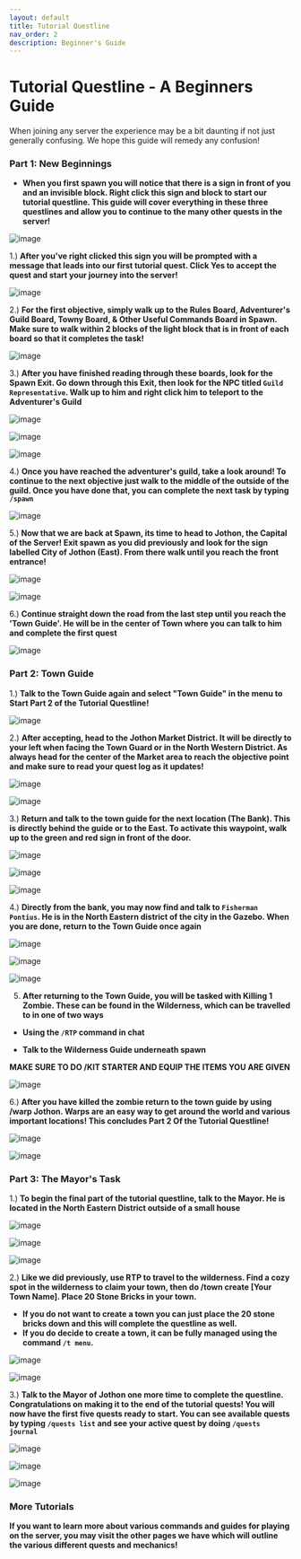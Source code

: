 ```yaml
---
layout: default
title: Tutorial Questline
nav_order: 2
description: Beginner's Guide
---
```

# **Tutorial Questline - A Beginners Guide**

When joining any server the experience may be a bit daunting if not just generally confusing. We hope this guide will remedy any confusion!

### **Part 1: New Beginnings**

- **When you first spawn you will notice that there is a sign in front of you and an invisible block. Right click this sign and block to start our tutorial questline. This guide will cover everything in these three questlines and allow you to continue to the many other quests in the server!**

![image](https://github.com/TheMrNewVegas/TheMrNewVegas.github.io/assets/112358568/cb184096-7110-48e3-b77e-a5ea25789487)

1.) **After you've right clicked this sign you will be prompted with a message that leads into our first tutorial quest. Click Yes to accept the quest and start your journey into the server!**

![image](https://github.com/TheMrNewVegas/TheMrNewVegas.github.io/assets/112358568/14036389-d625-4e99-aae1-755417dbd476)

2.) **For the first objective, simply walk up to the Rules Board, Adventurer's Guild Board, Towny Board, & Other Useful Commands Board in Spawn. Make sure to walk within 2 blocks of the light block that is in front of each board so that it completes the task!**

![image](https://github.com/TheMrNewVegas/TheMrNewVegas.github.io/assets/112358568/11f79589-0191-4753-aeaf-eb950033954f)

3.) **After you have finished reading through these boards, look for the Spawn Exit. Go down through this Exit, then look for the NPC titled `Guild Representative`. Walk up to him and right click him to teleport to the Adventurer's Guild**

![image](https://github.com/TheMrNewVegas/TheMrNewVegas.github.io/assets/112358568/74d000b2-02fb-4531-9a7d-b1a26162c59e)

![image](https://github.com/TheMrNewVegas/TheMrNewVegas.github.io/assets/112358568/3280c05f-e3f5-4ba3-93db-40cabd41d85b)

![image](https://github.com/TheMrNewVegas/TheMrNewVegas.github.io/assets/112358568/df15899c-fff7-4a85-8fd3-eba818499d04)

4.) **Once you have reached the adventurer's guild, take a look around! To continue to the next objective just walk to the middle of the outside of the guild. Once you have done that, you can complete the next task by typing `/spawn`**

![image](https://github.com/TheMrNewVegas/TheMrNewVegas.github.io/assets/112358568/61943a41-89b9-4ac1-823a-0abfcffee377)

5.) **Now that we are back at Spawn, its time to head to Jothon, the Capital of the Server! Exit spawn as you did previously and look for the sign labelled City of Jothon (East). From there walk until you reach the front entrance!**

![image](https://github.com/TheMrNewVegas/TheMrNewVegas.github.io/assets/112358568/acc30201-5271-4082-9d4b-499c7cf00c8f)

![image](https://github.com/TheMrNewVegas/TheMrNewVegas.github.io/assets/112358568/7762ebc5-3340-4269-9126-b0c0a173d038)

6.) **Continue straight down the road from the last step until you reach the 'Town Guide'. He will be in the center of Town where you can talk to him and complete the first quest**

![image](https://github.com/TheMrNewVegas/TheMrNewVegas.github.io/assets/112358568/4a0ae501-edd4-43f6-a85b-8258386c9455)


### **Part 2: Town Guide**

1.) **Talk to the Town Guide again and select "Town Guide" in the menu to Start Part 2 of the Tutorial Questline!**

![image](https://github.com/TheMrNewVegas/TheMrNewVegas.github.io/assets/112358568/d1baa0a8-4d8b-4541-972b-010c6982b7f6)

2.) **After accepting, head to the Jothon Market District. It will be directly to your left when facing the Town Guard or in the North Western District. As always head for the center of the Market area to reach the objective point and make sure to read your quest log as it updates!**

![image](https://github.com/TheMrNewVegas/TheMrNewVegas.github.io/assets/112358568/6f1b13ee-5efe-460f-8f9d-ed333d46fbbe)

![image](https://github.com/TheMrNewVegas/TheMrNewVegas.github.io/assets/112358568/5b320559-284b-4927-8137-e735a6fd76d4)

3.) **Return and talk to the town guide for the next location (The Bank). This is directly behind the guide or to the East. To activate this waypoint, walk up to the green and red sign in front of the door.**

![image](https://github.com/TheMrNewVegas/TheMrNewVegas.github.io/assets/112358568/b2a6d945-439e-4b40-b13b-ec2011ac2f0f)

![image](https://github.com/TheMrNewVegas/TheMrNewVegas.github.io/assets/112358568/585fb993-b5c9-4f3f-a2ff-9d0364015808)

![image](https://github.com/TheMrNewVegas/TheMrNewVegas.github.io/assets/112358568/d4e29454-0eee-41ac-8742-fc8cb09200fb)

4.) **Directly from the bank, you may now find and talk to `Fisherman Pontius`. He is in the North Eastern district of the city in the Gazebo. When you are done, return to the Town Guide once again**

![image](https://github.com/TheMrNewVegas/TheMrNewVegas.github.io/assets/112358568/8d79f008-3870-4714-b64a-36f4107c2719)

![image](https://github.com/TheMrNewVegas/TheMrNewVegas.github.io/assets/112358568/154cd72b-701e-439d-8b3e-5f91b1925b03)

![image](https://github.com/TheMrNewVegas/TheMrNewVegas.github.io/assets/112358568/99857a91-c5ea-4239-a1a1-9e3d4bc36011)

5. **After returning to the Town Guide, you will be tasked with Killing 1 Zombie. These can be found in the Wilderness, which can be travelled to in one of two ways**

- **Using the `/RTP` command in chat**

- **Talk to the Wilderness Guide underneath spawn**

**MAKE SURE TO DO /KIT STARTER AND EQUIP THE ITEMS YOU ARE GIVEN**

![image](https://github.com/TheMrNewVegas/TheMrNewVegas.github.io/assets/112358568/1b56ce34-9f67-44c7-8937-167d8ae5e427)

6.) **After you have killed the zombie return to the town guide by using /warp Jothon. Warps are an easy way to get around the world and various important locations! This concludes Part 2 Of the Tutorial Questline!**

![image](https://github.com/TheMrNewVegas/TheMrNewVegas.github.io/assets/112358568/8f51dae3-b4e1-419f-9155-9db28cfeb171)

![image](https://github.com/TheMrNewVegas/TheMrNewVegas.github.io/assets/112358568/493081dc-cb70-4ab7-bbd1-8a03c49c6032)


### **Part 3: The Mayor's Task**

1.) **To begin the final part of the tutorial questline, talk to the Mayor. He is located in the North Eastern District outside of a small house**

![image](https://github.com/TheMrNewVegas/TheMrNewVegas.github.io/assets/112358568/09735151-235c-44a1-9d10-ec2da63f0112)

![image](https://github.com/TheMrNewVegas/TheMrNewVegas.github.io/assets/112358568/f8a5c190-1555-40a2-80b5-416e5006023f)

![image](https://github.com/TheMrNewVegas/TheMrNewVegas.github.io/assets/112358568/09af85c8-5eac-43c3-8d77-31875b7df8cd)

2.) **Like we did previously, use RTP to travel to the wilderness. Find a cozy spot in the wilderness to claim your town, then do /town create [Your Town Name]. Place 20 Stone Bricks in your town.**

- **If you do not want to create a town you can just place the 20 stone bricks down and this will complete the questline as well.**
- **If you do decide to create a town, it can be fully managed using the command `/t menu`.**

![image](https://github.com/TheMrNewVegas/TheMrNewVegas.github.io/assets/112358568/ccfbc776-08e0-4979-a3d9-f0e018a815b8)

![image](https://github.com/TheMrNewVegas/TheMrNewVegas.github.io/assets/112358568/0d56b642-23a7-45b9-bad7-8ad8803a1b33)

3.) **Talk to the Mayor of Jothon one more time to complete the questline. Congratulations on making it to the end of the tutorial quests! You will now have the first five quests ready to start. You can see available quests by typing `/quests list` and see your active quest by doing `/quests journal`**

![image](https://github.com/TheMrNewVegas/TheMrNewVegas.github.io/assets/112358568/ef3f2845-2bad-4822-8f73-ca0f5c2c1f6e)

![image](https://github.com/TheMrNewVegas/TheMrNewVegas.github.io/assets/112358568/0886df68-39a5-451c-85c6-027d857fc558)

![image](https://github.com/TheMrNewVegas/TheMrNewVegas.github.io/assets/112358568/4f5e4572-38f9-4c5d-bb5d-f1159d4e21a3)

### **More Tutorials**

**If you want to learn more about various commands and guides for playing on the server, you may visit the other pages we have which will outline the various different quests and mechanics!**
